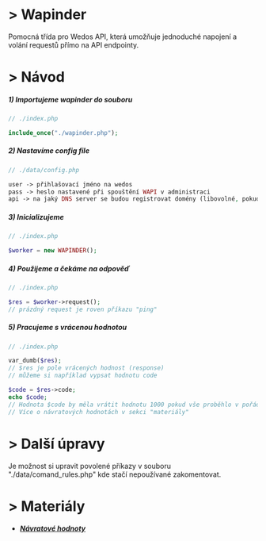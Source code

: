 # > Wapinder

Pomocná třída pro Wedos API, která umožňuje jednoduché napojení a volání requestů přímo na API endpointy.

# > Návod

##### 1)  Importujeme wapinder do souboru
```php
// ./index.php

include_once("./wapinder.php");

```
##### 2)  Nastavíme config file
```php
// ./data/config.php

user -> přihlašovací jméno na wedos
pass -> heslo nastavené při spouštění WAPI v administraci
api -> na jaký DNS server se budou registrovat domény (libovolné, pokud se nebude používat tak nechat prázdné)

```
##### 3)  Inicializujeme
```php
// ./index.php

$worker = new WAPINDER();

```

##### 4)  Použijeme a čekáme na odpověď
```php
// ./index.php

$res = $worker->request();
// prázdný request je roven příkazu "ping"

```

##### 5)  Pracujeme s vrácenou hodnotou

```php
// ./index.php

var_dumb($res);
// $res je pole vrácených hodnost (response)
// můžeme si například vypsat hodnotu code

$code = $res->code;
echo $code;
// Hodnota $code by měla vrátit hodnotu 1000 pokud vše proběhlo v pořádku.
// Více o návratových hodnotách v sekci "materiály"

```

# > Další úpravy
Je možnost si upravit povolené příkazy v souboru "./data/comand_rules.php" kde stačí nepoužívané zakomentovat.


# > Materiály
* ##### [Návratové hodnoty](https://kb.wedos.com/cs/wapi/navratove-kody.html)
